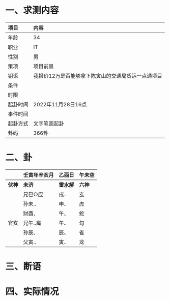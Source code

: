 # 一、求测内容
|项目|内容|
|:-|:-|
|年龄|34|
|职业|IT|
|性别|男|
|策项|项目前景|
|钥语|我报价12万是否能够拿下陈寅山的交通局货运一点通项目|
|条件||
|时限||
|起卦时间|2022年11月28日16点|
|事件时间||
|起卦方式|文字笔画起卦|
|卦码|366卦|

# 二、卦
||壬寅年辛亥月|乙酉日|午未空|
|:-|:-|:-|:-|
|**伏神**|**未济**|**雷水解**|**六神**|
||兄巳○应|戌..|玄|
||孙未..|申..|虎|
||财酉、|午、|蛇|
|官亥|兄午..离|午..|勾|
||孙辰、|辰、|雀|
||父寅..|寅..|龙|


# 三、断语

# 四、实际情况